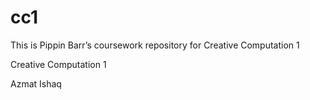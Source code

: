 # cc1
This is Pippin Barr’s coursework repository for Creative Computation 1

Creative Computation 1


Azmat Ishaq